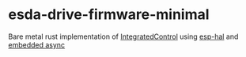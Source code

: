 # esda-drive-firmware-minimal
Bare metal rust implementation of [IntegratedControl](https://github.com/Monash-Connected-Autonomous-Vehicle/IntegratedControl) using [esp-hal](https://github.com/esp-rs/esp-hal) and [embedded async](https://embassy.dev)